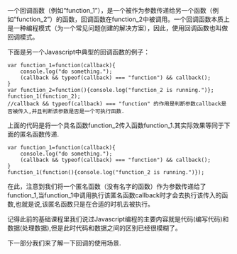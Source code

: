 一个回调函数（例如“function\_1”），是一个被作为参数传递给另一个函数（例如“function\_2”）的函数，回调函数在function\_2中被调用。一个回调函数本质上是一种编程模式（为一个常见问题创建的解决方案），因此，使用回调函数也叫做回调模式。

下面是另一个Javascript中典型的回调函数的例子：

    var function_1=function(callback){
        console.log("do something.");
        (callback && typeof(callback) === "function") && callback();
    }
    var function_2=function(){console.log("function_2 is running.")};
    function_1(function_2);
    //callback && typeof(callback) === "function" 的作用是判断参数callback是否被传入,并且判断该参数是否是一个可执行函数.

上面的代码是将一个具名函数function\_2传入函数function\_1.其实际效果等同于下面的匿名函数传递.

    var function_1=function(callback){
        console.log("do something.");
        (callback && typeof(callback) === "function") && callback();
    }
    function_1(function(){console.log("function_2 is running.")});

在此，注意到我们将一个匿名函数（没有名字的函数）作为参数传递给了function\_1,当function\_1中调用执行该匿名函数callback时才会去执行该传入的函数,也就是说,该匿名函数只是在合适的时机去被执行。

记得此前的基础课程里我们说过Javascript编程的主要内容就是代码(编写代码)和数据(处理数据),但是此时代码和数据之间的区别已经很模糊了。

下一部分我们来了解一下回调的使用场景.